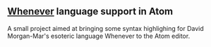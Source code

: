 ## [Whenever][dangermouse] language support in Atom

A small project aimed at bringing some syntax highlighing for David Morgan-Mar's esoteric
language Whenever to the Atom editor.

[dangermouse]: <http://www.dangermouse.net/esoteric/whenever.html>
